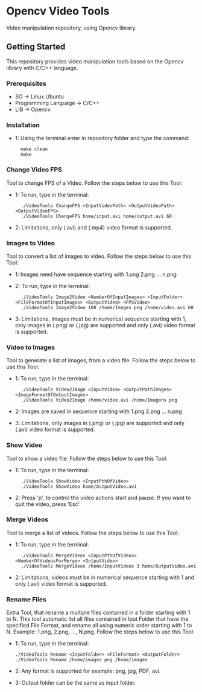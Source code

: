 # Opencv Video Tools
Video manipulation repository, using Opencv library.

## Getting Started
This repository provides video manipulation tools based on the Opencv library with C/C++ language.

### Prerequisites

  - SO -> Linux Ubuntu
  - Programming Language -> C/C++
  - LIB -> Opencv

### Installation
- 1: Using the terminal enter in repository folder and type the command:

		make clean
		make

### Change Video FPS
Tool to change FPS of a Video. Follow the steps below to use this Tool:

- 1: To run, type in the terminal:

		./VideoTools ChangeFPS <InputVideoPath> <OutputVideoPath> <OutputVideoFPS>
		./VideoTools ChangeFPS home/input.avi home/output.avi 60

- 2: Limitations, only (.avi) and (.mp4) video format is supported.

### Images to Video
Tool to convert a list of images to video. Follow the steps below to use this Tool:

- 1: Images need have sequence starting with 1.png 2.png ... n.png
- 2: To run, type in the terminal:

		./VideoTools Image2Video <NumberOfInputImages> <InputFolder> <FileFormatOfInputImages> <OutputVideo> <FPSVideo>
		./VideoTools Image2Video 100 /home/Images png /home/video.avi 60

- 3: Limitations, images must be in numerical sequence starting with 1, only images in (.png) or (.jpg) are supported and only (.avi) video format is supported.

### Video to Images
Tool to generate a list of images, from a video file. Follow the steps below to use this Tool:

- 1: To run, type in the terminal:

		./VideoTools Video2Image <InputVideo> <OutputPathImages> <ImageFormatOfOutputImages>
		./VideoTools Video2Image /home/video.avi /home/Imagens png

- 2: Images are saved in sequence starting with 1.png 2.png ... n.png
- 3: Limitations, only images in (.png) or (.jpg) are supported and only (.avi) video format is supported.

### Show Video
Tool to show a video file. Follow the steps below to use this Tool:

- 1: To run, type in the terminal:

		./VideoTools ShowVideo <InputPthOfVideo>
		./VideoTools ShowVideo home/OutputVideo.avi      

- 2: Press 'p', to control the video actions start and pause. If you want to quit the video, press 'Esc'.

### Merge Videos
Tool to merge a list of videos. Follow the steps below to use this Tool:

- 1: To run, type in the terminal:

		./VideoTools MergeVideos <InputPthOfVideos> <NumberOfVideosForMerge> <OutputVideo>
		./VideoTools MergeVideos /home/InputVideos 3 home/OutputVideo.avi

- 2: Limitations, videos must be in numerical sequence starting with 1 and only (.avi) video format is supported.

### Rename Files
Extra Tool, that rename a multiple files contained in a folder starting with 1 to N. This tool automatic list all
files contained in Iput Folder that have the specified File Format, and rename all using numeric order starting
with 1 to N. Example: 1.png, 2.png, ..., N.png. Follow the steps below to use this Tool:

- 1: To run, type in the terminal:

	  ./VideoTools Rename <InputFolder> <FileFormat> <OutputFolder>
	  ./VideoTools Rename /home/images png /home/images

- 2: Any format is supported for example: png, jpg, PDF, avi.
- 3: Output folder can be the same as input folder.

